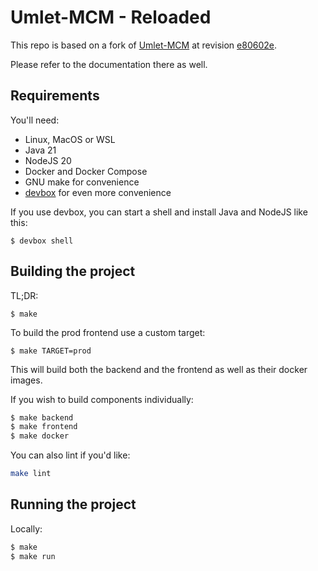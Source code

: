# Umlet-MCM - Reloaded

This repo is based on a fork of [Umlet-MCM](https://github.com/umlet-mcm/umlet-mcm) at revision [e80602e](https://github.com/umlet-mcm/umlet-mcm/commit/e80602ee04cc11506b28953d132ceea832381ffe).

Please refer to the documentation there as well.

## Requirements

You'll need:

* Linux, MacOS or WSL
* Java 21 
* NodeJS 20
* Docker and Docker Compose
* GNU make for convenience
* [devbox](https://www.jetify.com/docs/devbox/installing_devbox/) for even more convenience

If you use devbox, you can start a shell and install Java and NodeJS like this:

```
$ devbox shell
```

## Building the project

TL;DR:

```
$ make
```

To build the prod frontend use a custom target:

```
$ make TARGET=prod
```

This will build both the backend and the frontend as well as their docker images.

If you wish to build components individually:


```bash
$ make backend
$ make frontend
$ make docker
```

You can also lint if you'd like:
```bash
make lint
```


## Running the project

Locally:

```bash
$ make
$ make run
```

